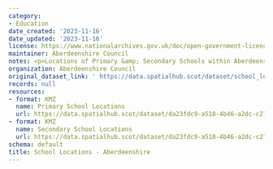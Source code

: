 ```yaml
---
category:
- Education
date_created: '2023-11-16'
date_updated: '2023-11-16'
license: https://www.nationalarchives.gov.uk/doc/open-government-licence/version/3/
maintainer: Aberdeenshire Council
notes: <p>Locations of Primary &amp; Secondary Schools within Aberdeenshire</p>
organization: Aberdeenshire Council
original_dataset_link: ' https://data.spatialhub.scot/dataset/school_locations-as'
records: null
resources:
- format: KMZ
  name: Primary School Locations
  url: https://data.spatialhub.scot/dataset/da23fdc9-a518-4b46-a2dc-c27f895dd043/resource/28b9e693-791e-4b0a-9175-56849a2a0816/download/primary_school_locations.kmz
- format: KMZ
  name: Secondary School Locations
  url: https://data.spatialhub.scot/dataset/da23fdc9-a518-4b46-a2dc-c27f895dd043/resource/6d847909-0490-4e8b-91ab-caeeaa0d1936/download/secondary_school_locations.kmz
schema: default
title: School Locations - Aberdeenshire
---
```

